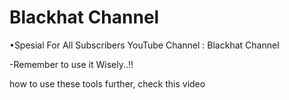 # Blackhat Channel

•Spesial For All Subscribers YouTube Channel : Blackhat Channel


-Remember to use it Wisely..!!


how to use these tools further, check this video 
